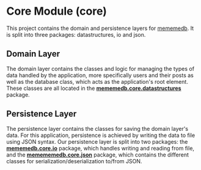 # Core Module (core)

This project contains the domain and persistence layers for [mememedb](../README.md). It is split into three packages: datastructures, io and json.

## Domain Layer

The domain layer contains the classes and logic for managing the types of data handled by the application,
more specifically users and their posts as well as the database class, which acts as the application's root element.
These classes are all located in the **[mememedb.core.datastructures](src/core/datastructures/README.md)** package.

## Persistence Layer

The persistence layer contains the classes for saving the domain layer's data.
For this application, persistence is achieved by writing the data to file using JSON syntax.
Our persistence layer is split into two packages: the **[mememedb.core.io](src/core/io/README.md)** package, which handles writing and reading from file,
and the **[memememedb.core.json](src/core/json/README.md)** package, which contains the different classes for serialization/deserialization to/from JSON.